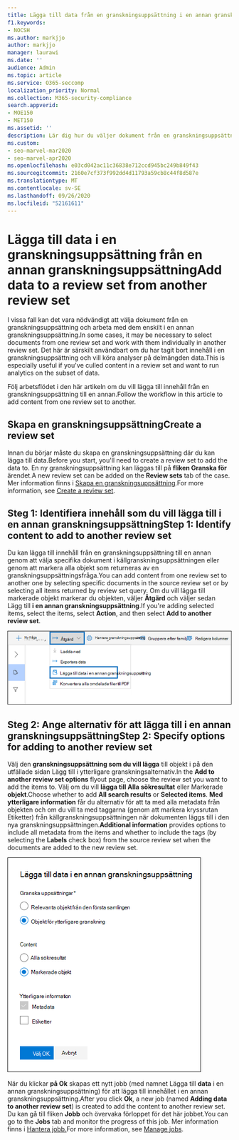 ```yaml
---
title: Lägga till data från en granskningsuppsättning i en annan granskningsuppsättning
f1.keywords:
- NOCSH
ms.author: markjjo
author: markjjo
manager: laurawi
ms.date: ''
audience: Admin
ms.topic: article
ms.service: O365-seccomp
localization_priority: Normal
ms.collection: M365-security-compliance
search.appverid:
- MOE150
- MET150
ms.assetid: ''
description: Lär dig hur du väljer dokument från en granskningsuppsättning och arbetar med dem enskilt i en annan uppsättning Advanced eDiscovery fall.
ms.custom:
- seo-marvel-mar2020
- seo-marvel-apr2020
ms.openlocfilehash: e03cd042ac11c36838e712ccd945bc249b849f43
ms.sourcegitcommit: 2160e7cf373f992dd4d11793a59cb8c44f8d587e
ms.translationtype: MT
ms.contentlocale: sv-SE
ms.lasthandoff: 09/26/2020
ms.locfileid: "52161611"
---
```

# <a name="add-data-to-a-review-set-from-another-review-set"></a><span data-ttu-id="ebd79-103">Lägga till data i en granskningsuppsättning från en annan granskningsuppsättning</span><span class="sxs-lookup"><span data-stu-id="ebd79-103">Add data to a review set from another review set</span></span>

<span data-ttu-id="ebd79-104">I vissa fall kan det vara nödvändigt att välja dokument från en granskningsuppsättning och arbeta med dem enskilt i en annan granskningsuppsättning.</span><span class="sxs-lookup"><span data-stu-id="ebd79-104">In some cases, it may be necessary to select documents from one review set and work with them individually in another review set.</span></span> <span data-ttu-id="ebd79-105">Det här är särskilt användbart om du har tagit bort innehåll i en granskningsuppsättning och vill köra analyser på delmängden data.</span><span class="sxs-lookup"><span data-stu-id="ebd79-105">This is especially useful if you've culled content in a review set and want to run analytics on the subset of data.</span></span>

<span data-ttu-id="ebd79-106">Följ arbetsflödet i den här artikeln om du vill lägga till innehåll från en granskningsuppsättning till en annan.</span><span class="sxs-lookup"><span data-stu-id="ebd79-106">Follow the workflow in this article to add content from one review set to another.</span></span>

## <a name="create-a-review-set"></a><span data-ttu-id="ebd79-107">Skapa en granskningsuppsättning</span><span class="sxs-lookup"><span data-stu-id="ebd79-107">Create a review set</span></span>

<span data-ttu-id="ebd79-108">Innan du börjar måste du skapa en granskningsuppsättning där du kan lägga till data.</span><span class="sxs-lookup"><span data-stu-id="ebd79-108">Before you start, you'll need to create a review set to add the data to.</span></span>  <span data-ttu-id="ebd79-109">En ny granskningsuppsättning kan läggas till på **fliken Granska för** ärendet.</span><span class="sxs-lookup"><span data-stu-id="ebd79-109">A new review set can be added on the **Review sets** tab of the case.</span></span> <span data-ttu-id="ebd79-110">Mer information finns i [Skapa en granskningsuppsättning](managing-review-sets.md#create-a-review-set).</span><span class="sxs-lookup"><span data-stu-id="ebd79-110">For more information, see [Create a review set](managing-review-sets.md#create-a-review-set).</span></span>

## <a name="step-1-identify-content-to-add-to-another-review-set"></a><span data-ttu-id="ebd79-111">Steg 1: Identifiera innehåll som du vill lägga till i en annan granskningsuppsättning</span><span class="sxs-lookup"><span data-stu-id="ebd79-111">Step 1: Identify content to add to another review set</span></span>

<span data-ttu-id="ebd79-112">Du kan lägga till innehåll från en granskningsuppsättning till en annan genom att välja specifika dokument i källgranskningsuppsättningen eller genom att markera alla objekt som returneras av en granskningsuppsättningsfråga.</span><span class="sxs-lookup"><span data-stu-id="ebd79-112">You can add content from one review set to another one by selecting specific documents in the source review set or by selecting all items returned by review set query.</span></span> <span data-ttu-id="ebd79-113">Om du vill lägga till markerade objekt markerar du objekten, väljer **Åtgärd** och väljer sedan Lägg till **i en annan granskningsuppsättning**.</span><span class="sxs-lookup"><span data-stu-id="ebd79-113">If you're adding selected items, select the items, select **Action**, and then select **Add to another review set**.</span></span>

![Lägg till i en annan granskningsuppsättning i åtgärdsmenyn](../media/64f2a4d4-eba3-4ab3-a3ba-d519feea3142.png)

## <a name="step-2-specify-options-for-adding-to-another-review-set"></a><span data-ttu-id="ebd79-115">Steg 2: Ange alternativ för att lägga till i en annan granskningsuppsättning</span><span class="sxs-lookup"><span data-stu-id="ebd79-115">Step 2: Specify options for adding to another review set</span></span>

<span data-ttu-id="ebd79-116">Välj den **granskningsuppsättning som du vill lägga** till objekt i på den utfällade sidan Lägg till i ytterligare granskningsalternativ.</span><span class="sxs-lookup"><span data-stu-id="ebd79-116">In the **Add to another review set options** flyout page, choose the review set you want to add the items to.</span></span> <span data-ttu-id="ebd79-117">Välj om du vill **lägga till Alla sökresultat** eller Markerade **objekt**.</span><span class="sxs-lookup"><span data-stu-id="ebd79-117">Choose whether to add **All search results** or **Selected items**.</span></span>  <span data-ttu-id="ebd79-118">**Med ytterligare information** får du alternativ för att ta med alla  metadata från objekten och om du vill ta med taggarna (genom att markera kryssrutan Etiketter) från källgranskningsuppsättningen när dokumenten läggs till i den nya granskningsuppsättningen.</span><span class="sxs-lookup"><span data-stu-id="ebd79-118">**Additional information** provides options to include all metadata from the items and whether to include the tags (by selecting the **Labels** check box) from the source review set when the documents are added to the new review set.</span></span>  

![Alternativ för att lägga till data i en annan granskningsuppsättning](../media/6440ee44-68fd-44d7-b43a-3a477345525c.png)

<span data-ttu-id="ebd79-120">När du klickar **på Ok** skapas ett nytt jobb (med namnet Lägga till **data** i en annan granskningsuppsättning) för att lägga till innehållet i en annan granskningsuppsättning.</span><span class="sxs-lookup"><span data-stu-id="ebd79-120">After you click **Ok**, a new job (named **Adding data to another review set**) is created to add the content to another review set.</span></span> <span data-ttu-id="ebd79-121">Du kan gå till fliken **Jobb** och övervaka förloppet för det här jobbet.</span><span class="sxs-lookup"><span data-stu-id="ebd79-121">You can go to the **Jobs** tab and monitor the progress of this job.</span></span> <span data-ttu-id="ebd79-122">Mer information finns i [Hantera jobb.](managing-jobs-ediscovery20.md)</span><span class="sxs-lookup"><span data-stu-id="ebd79-122">For more information, see [Manage jobs](managing-jobs-ediscovery20.md).</span></span>
